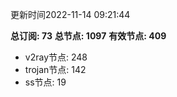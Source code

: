 更新时间2022-11-14 09:21:44

**总订阅: 73**
**总节点: 1097**
**有效节点: 409**
- v2ray节点: 248
- trojan节点: 142
- ss节点: 19
